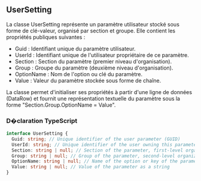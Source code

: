 ﻿## UserSetting

La classe UserSetting représente un paramètre utilisateur stocké sous forme de clé-valeur, organisé par section et groupe. Elle contient les propriétés publiques suivantes :

- Guid : Identifiant unique du paramètre utilisateur.
- UserId : Identifiant unique de l'utilisateur propriétaire de ce paramètre.
- Section : Section du paramètre (premier niveau d'organisation).
- Group : Groupe du paramètre (deuxième niveau d'organisation).
- OptionName : Nom de l'option ou clé du paramètre.
- Value : Valeur du paramètre stockée sous forme de chaîne.

La classe permet d'initialiser ses propriétés à partir d'une ligne de données (DataRow) et fournit une représentation textuelle du paramètre sous la forme "Section.Group.OptionName = Value".

### D�claration TypeScript
```typescript
interface UserSetting {
  Guid: string; // Unique identifier of the user parameter (GUID)
  UserId: string; // Unique identifier of the user owning this parameter (GUID)
  Section: string | null; // Section of the parameter, first-level organization
  Group: string | null; // Group of the parameter, second-level organization
  OptionName: string | null; // Name of the option or key of the parameter
  Value: string | null; // Value of the parameter as a string
}
```